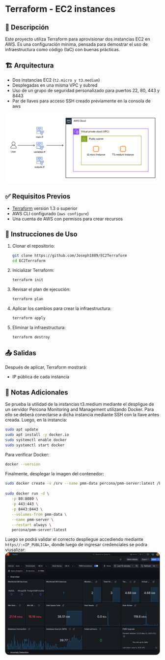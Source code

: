 # Terraform - EC2 instances

## 🧾 Descripción

Este proyecto utiliza Terraform para aprovisionar dos instancias EC2 en AWS. Es una configuración mínima, pensada para demostrar el uso de infraestructura como código (IaC) con buenas prácticas.

## 🏗️ Arquitectura

- Dos instancias EC2 (`t2.micro y t3.medium`)
- Desplegadas en una misma VPC y subred
- Uso de un grupo de seguridad personalizado para puertos 22, 80, 443 y 8443
- Par de llaves para acceso SSH creado previamente en la consola de aws

![Diagrama de EC2-Terraform](./public/TerraformEC2.png)

## ✅ Requisitos Previos

- [Terraform](https://developer.hashicorp.com/terraform/downloads) versión 1.3 o superior
- AWS CLI configurado (`aws configure`)
- Una cuenta de AWS con permisos para crear recursos

## 🚀 Instrucciones de Uso

1. Clonar el repositorio:
   ```bash
   git clone https://github.com/Joseph1889/EC2Terraform
   cd EC2Terraform
   ```
2. Inicializar Terraform:
   ```bash
   terraform init
   ```
3. Revisar el plan de ejecución:
   ```bash
   terraform plan
   ```
4. Aplicar los cambios para crear la infraestructura:
   ```bash
   terraform apply
   ```
5. Eliminar la infraestructura:
   ```bash
   terraform destroy
   ```
## 📤 Salidas

Después de aplicar, Terraform mostrará:

- IP pública de cada instancia

## 📄 Notas Adicionales

Se prueba la utilidad de la instancias t3.medium mediante el despligue de un servidor 
Percona Monitoring and Management utilizando Docker. Para ello se deberá conectarse a dicha
instancia mediante SSH con la llave antes creada. Luego, en la instancia:

   ```bash
   sudo apt update
   sudo apt install -y docker.io
   sudo systemctl enable docker
   sudo systemctl start docker
   ```

Para verificar Docker:

   ```bash
   docker --version
   ```

Finalmente, desplegar la imagen del contenedor:

   ```bash
   sudo docker create -v /srv --name pmm-data percona/pmm-server:latest /bin/true

   sudo docker run -d \
      -p 80:8080 \
      -p 443:443 \
      -p 8443:8443 \
      --volumes-from pmm-data \
      --name pmm-server \
      --restart always \
      percona/pmm-server:latest
   ```

Luego se podrá validar el correcto despliegue accediendo mediante `https//:<IP_PUBLICA>`, donde luego de ingresar credenciales se podra viusalizar:
![PMM DAshboard](./public/PMMServer.png)